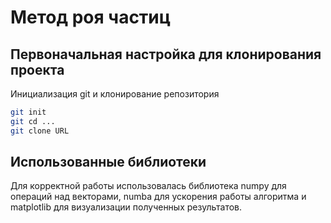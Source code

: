 # Метод роя частиц
## Первоначальная настройка для клонирования проекта
Инициализация git и клонирование репозитория
```sh
git init
git cd ...
git clone URL
```
## Использованные библиотеки
Для корректной работы использовалась библиотека numpy для операций над векторами, numba для ускорения работы алгоритма и matplotlib для визуализации полученных результатов.
